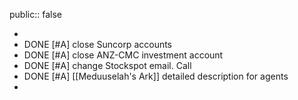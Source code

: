 public:: false

-
- DONE [#A] close Suncorp accounts
- DONE [#A] close ANZ-CMC investment account
- DONE [#A] change Stockspot email. Call
- DONE [#A] [[Meduuselah's Ark]] detailed description for agents
-